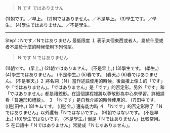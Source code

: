 > N です
> ではありません
 
 
(1)朝です。／早上。
(2)朝ではありません。／不是早上。
(3)學生です。／學生。
(4)學生ではありません。／不是學生。

---

Step1 : Nです／Nではありません
最低限度
１  表示某個東西或者人，屬於什麼或者不屬於什麼的時候使用下列句型。
 
>N です
> N ではありません
 
(1)朝です。
(早上。)
(2)朝ではありません。
(不是早上。)
(3)學生です。
(學生。)
(4)學生ではありません。
(不是學生。)
(5)春です。
(春天。)
(6)春ではありません。
(不是春天。)
２  將名詞（Ｎ）當作述語使用的時候，後面接上像１的「です」や「ではありません」。「ではありません」是「です」的否定形。另外「です」和「ではありません」都是禮貌形。在這個課程裡將以尊敬形為中心來學習。詳細請看「普通形和禮貌」。
３  「Ｎです」是自我介紹的時候使用的。
(7)田中です。
((是)田中。)
(8)キムです。
((是)金。)
還有能力時
４  「Ｎです」的否定形除了「Ｎではありません」以外還有「Ｎではないです」。
(9)朝ではないです。
(不是早上。)
(10)學生ではないです。
(不是學生。)
但是「Ｎではありません」比較常用。
５  在口語中「Ｎではありません」常變成「Ｎじゃありません」。

